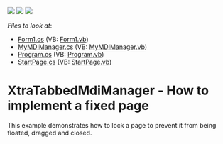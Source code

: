 <!-- default badges list -->
![](https://img.shields.io/endpoint?url=https://codecentral.devexpress.com/api/v1/VersionRange/128618110/10.1.4%2B)
[![](https://img.shields.io/badge/Open_in_DevExpress_Support_Center-FF7200?style=flat-square&logo=DevExpress&logoColor=white)](https://supportcenter.devexpress.com/ticket/details/E2331)
[![](https://img.shields.io/badge/📖_How_to_use_DevExpress_Examples-e9f6fc?style=flat-square)](https://docs.devexpress.com/GeneralInformation/403183)
<!-- default badges end -->
<!-- default file list -->
*Files to look at*:

* [Form1.cs](./CS/WindowsApplication1/Form1.cs) (VB: [Form1.vb](./VB/WindowsApplication1/Form1.vb))
* [MyMDIManager.cs](./CS/WindowsApplication1/MyMDIManager.cs) (VB: [MyMDIManager.vb](./VB/WindowsApplication1/MyMDIManager.vb))
* [Program.cs](./CS/WindowsApplication1/Program.cs) (VB: [Program.vb](./VB/WindowsApplication1/Program.vb))
* [StartPage.cs](./CS/WindowsApplication1/StartPage.cs) (VB: [StartPage.vb](./VB/WindowsApplication1/StartPage.vb))
<!-- default file list end -->
# XtraTabbedMdiManager  - How to implement a fixed page


<p>This example demonstrates how to lock a page to prevent it from being floated, dragged and closed.</p>

<br/>


